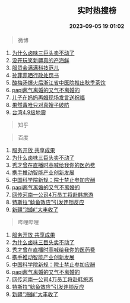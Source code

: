 <div align="center"><h2>实时热搜榜</h2><h4>2023-09-05 19:01:02</h4></div>

> 微博  

1. [为什么卤味三巨头卖不动了](https://s.weibo.com/weibo?q=%23%E4%B8%BA%E4%BB%80%E4%B9%88%E5%8D%A4%E5%91%B3%E4%B8%89%E5%B7%A8%E5%A4%B4%E5%8D%96%E4%B8%8D%E5%8A%A8%E4%BA%86%23&t=31&band_rank=1&Refer=top)<br />
2. [没开玩笑新疆真的产海鲜](https://s.weibo.com/weibo?q=%23%E6%B2%A1%E5%BC%80%E7%8E%A9%E7%AC%91%E6%96%B0%E7%96%86%E7%9C%9F%E7%9A%84%E4%BA%A7%E6%B5%B7%E9%B2%9C%23&t=31&band_rank=2&Refer=top)<br />
3. [服贸会满满科技范儿](https://s.weibo.com/weibo?q=%23%E6%9C%8D%E8%B4%B8%E4%BC%9A%E6%BB%A1%E6%BB%A1%E7%A7%91%E6%8A%80%E8%8C%83%E5%84%BF%23&t=31&band_rank=3&Refer=top)<br />
4. [孙菲菲晒行政处罚书](https://s.weibo.com/weibo?q=%23%E5%AD%99%E8%8F%B2%E8%8F%B2%E6%99%92%E8%A1%8C%E6%94%BF%E5%A4%84%E7%BD%9A%E4%B9%A6%23&t=31&band_rank=4&Refer=top)<br />
5. [酸梅汤爆火后浙江省中医院推出秋季茶饮](https://s.weibo.com/weibo?q=%23%E9%85%B8%E6%A2%85%E6%B1%A4%E7%88%86%E7%81%AB%E5%90%8E%E6%B5%99%E6%B1%9F%E7%9C%81%E4%B8%AD%E5%8C%BB%E9%99%A2%E6%8E%A8%E5%87%BA%E7%A7%8B%E5%AD%A3%E8%8C%B6%E9%A5%AE%23&t=31&band_rank=5&Refer=top)<br />
6. [papi酱气离婚的又气不离婚的](https://s.weibo.com/weibo?q=%23papi%E9%85%B1%E6%B0%94%E7%A6%BB%E5%A9%9A%E7%9A%84%E5%8F%88%E6%B0%94%E4%B8%8D%E7%A6%BB%E5%A9%9A%E7%9A%84%23&t=31&band_rank=6&Refer=top)<br />
7. [儿子在妈妈再婚现场发言送祝福](https://s.weibo.com/weibo?q=%23%E5%84%BF%E5%AD%90%E5%9C%A8%E5%A6%88%E5%A6%88%E5%86%8D%E5%A9%9A%E7%8E%B0%E5%9C%BA%E5%8F%91%E8%A8%80%E9%80%81%E7%A5%9D%E7%A6%8F%23&t=31&band_rank=7&Refer=top)<br />
8. [果然毒唯只对真嫂子破防](https://s.weibo.com/weibo?q=%23%E6%9E%9C%E7%84%B6%E6%AF%92%E5%94%AF%E5%8F%AA%E5%AF%B9%E7%9C%9F%E5%AB%82%E5%AD%90%E7%A0%B4%E9%98%B2%23&t=31&band_rank=8&Refer=top)<br />
9. [台湾4.9级地震](https://s.weibo.com/weibo?q=%23%E5%8F%B0%E6%B9%BE4.9%E7%BA%A7%E5%9C%B0%E9%9C%87%23&t=31&band_rank=9&Refer=top)<br />

> 知乎  


> 百度  

1. [服务开放 共享成果](https://www.baidu.com/s?wd=%E6%9C%8D%E5%8A%A1%E5%BC%80%E6%94%BE+%E5%85%B1%E4%BA%AB%E6%88%90%E6%9E%9C&sa=fyb_news&rsv_dl=fyb_news)<br />
2. [为什么卤味三巨头卖不动了](https://www.baidu.com/s?wd=%E4%B8%BA%E4%BB%80%E4%B9%88%E5%8D%A4%E5%91%B3%E4%B8%89%E5%B7%A8%E5%A4%B4%E5%8D%96%E4%B8%8D%E5%8A%A8%E4%BA%86&sa=fyb_news&rsv_dl=fyb_news)<br />
3. [秀才曾在直播时高喊给我你的医药费](https://www.baidu.com/s?wd=%E7%A7%80%E6%89%8D%E6%9B%BE%E5%9C%A8%E7%9B%B4%E6%92%AD%E6%97%B6%E9%AB%98%E5%96%8A%E7%BB%99%E6%88%91%E4%BD%A0%E7%9A%84%E5%8C%BB%E8%8D%AF%E8%B4%B9&sa=fyb_news&rsv_dl=fyb_news)<br />
4. [携手推动智能产业创新发展](https://www.baidu.com/s?wd=%E6%90%BA%E6%89%8B%E6%8E%A8%E5%8A%A8%E6%99%BA%E8%83%BD%E4%BA%A7%E4%B8%9A%E5%88%9B%E6%96%B0%E5%8F%91%E5%B1%95&sa=fyb_news&rsv_dl=fyb_news)<br />
5. [中国科学院新规：院士禁止参加应酬](https://www.baidu.com/s?wd=%E4%B8%AD%E5%9B%BD%E7%A7%91%E5%AD%A6%E9%99%A2%E6%96%B0%E8%A7%84%EF%BC%9A%E9%99%A2%E5%A3%AB%E7%A6%81%E6%AD%A2%E5%8F%82%E5%8A%A0%E5%BA%94%E9%85%AC&sa=fyb_news&rsv_dl=fyb_news)<br />
6. [papi酱气离婚的又气不离婚的](https://www.baidu.com/s?wd=papi%E9%85%B1%E6%B0%94%E7%A6%BB%E5%A9%9A%E7%9A%84%E5%8F%88%E6%B0%94%E4%B8%8D%E7%A6%BB%E5%A9%9A%E7%9A%84&sa=fyb_news&rsv_dl=fyb_news)<br />
7. [网传河南一公司4万员工将赴韩旅游](https://www.baidu.com/s?wd=%E7%BD%91%E4%BC%A0%E6%B2%B3%E5%8D%97%E4%B8%80%E5%85%AC%E5%8F%B84%E4%B8%87%E5%91%98%E5%B7%A5%E5%B0%86%E8%B5%B4%E9%9F%A9%E6%97%85%E6%B8%B8&sa=fyb_news&rsv_dl=fyb_news)<br />
8. [特斯拉“鲶鱼效应”引发连锁反应](https://www.baidu.com/s?wd=%E7%89%B9%E6%96%AF%E6%8B%89%E2%80%9C%E9%B2%B6%E9%B1%BC%E6%95%88%E5%BA%94%E2%80%9D%E5%BC%95%E5%8F%91%E8%BF%9E%E9%94%81%E5%8F%8D%E5%BA%94&sa=fyb_news&rsv_dl=fyb_news)<br />
9. [新疆“海鲜”大丰收了](https://www.baidu.com/s?wd=%E6%96%B0%E7%96%86%E2%80%9C%E6%B5%B7%E9%B2%9C%E2%80%9D%E5%A4%A7%E4%B8%B0%E6%94%B6%E4%BA%86&sa=fyb_news&rsv_dl=fyb_news)<br />

> 哔哩哔哩  

1. [服务开放 共享成果](https://www.baidu.com/s?wd=%E6%9C%8D%E5%8A%A1%E5%BC%80%E6%94%BE+%E5%85%B1%E4%BA%AB%E6%88%90%E6%9E%9C&sa=fyb_news&rsv_dl=fyb_news)<br />
2. [为什么卤味三巨头卖不动了](https://www.baidu.com/s?wd=%E4%B8%BA%E4%BB%80%E4%B9%88%E5%8D%A4%E5%91%B3%E4%B8%89%E5%B7%A8%E5%A4%B4%E5%8D%96%E4%B8%8D%E5%8A%A8%E4%BA%86&sa=fyb_news&rsv_dl=fyb_news)<br />
3. [秀才曾在直播时高喊给我你的医药费](https://www.baidu.com/s?wd=%E7%A7%80%E6%89%8D%E6%9B%BE%E5%9C%A8%E7%9B%B4%E6%92%AD%E6%97%B6%E9%AB%98%E5%96%8A%E7%BB%99%E6%88%91%E4%BD%A0%E7%9A%84%E5%8C%BB%E8%8D%AF%E8%B4%B9&sa=fyb_news&rsv_dl=fyb_news)<br />
4. [携手推动智能产业创新发展](https://www.baidu.com/s?wd=%E6%90%BA%E6%89%8B%E6%8E%A8%E5%8A%A8%E6%99%BA%E8%83%BD%E4%BA%A7%E4%B8%9A%E5%88%9B%E6%96%B0%E5%8F%91%E5%B1%95&sa=fyb_news&rsv_dl=fyb_news)<br />
5. [中国科学院新规：院士禁止参加应酬](https://www.baidu.com/s?wd=%E4%B8%AD%E5%9B%BD%E7%A7%91%E5%AD%A6%E9%99%A2%E6%96%B0%E8%A7%84%EF%BC%9A%E9%99%A2%E5%A3%AB%E7%A6%81%E6%AD%A2%E5%8F%82%E5%8A%A0%E5%BA%94%E9%85%AC&sa=fyb_news&rsv_dl=fyb_news)<br />
6. [papi酱气离婚的又气不离婚的](https://www.baidu.com/s?wd=papi%E9%85%B1%E6%B0%94%E7%A6%BB%E5%A9%9A%E7%9A%84%E5%8F%88%E6%B0%94%E4%B8%8D%E7%A6%BB%E5%A9%9A%E7%9A%84&sa=fyb_news&rsv_dl=fyb_news)<br />
7. [网传河南一公司4万员工将赴韩旅游](https://www.baidu.com/s?wd=%E7%BD%91%E4%BC%A0%E6%B2%B3%E5%8D%97%E4%B8%80%E5%85%AC%E5%8F%B84%E4%B8%87%E5%91%98%E5%B7%A5%E5%B0%86%E8%B5%B4%E9%9F%A9%E6%97%85%E6%B8%B8&sa=fyb_news&rsv_dl=fyb_news)<br />
8. [特斯拉“鲶鱼效应”引发连锁反应](https://www.baidu.com/s?wd=%E7%89%B9%E6%96%AF%E6%8B%89%E2%80%9C%E9%B2%B6%E9%B1%BC%E6%95%88%E5%BA%94%E2%80%9D%E5%BC%95%E5%8F%91%E8%BF%9E%E9%94%81%E5%8F%8D%E5%BA%94&sa=fyb_news&rsv_dl=fyb_news)<br />
9. [新疆“海鲜”大丰收了](https://www.baidu.com/s?wd=%E6%96%B0%E7%96%86%E2%80%9C%E6%B5%B7%E9%B2%9C%E2%80%9D%E5%A4%A7%E4%B8%B0%E6%94%B6%E4%BA%86&sa=fyb_news&rsv_dl=fyb_news)<br />
